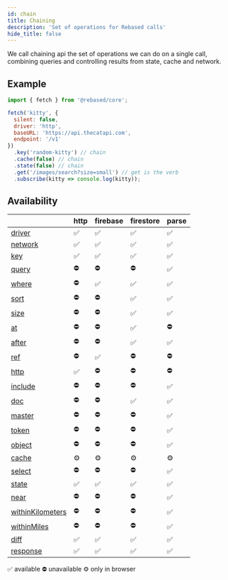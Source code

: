 ```yaml
---
id: chain
title: Chaining
description: 'Set of operations for Rebased calls'
hide_title: false
---
```


We call chaining api the set of operations we can do on a single call, combining queries and controlling results from state, cache and network.

## Example

```js
import { fetch } from '@rebased/core';

fetch('kitty', {
  silent: false,
  driver: 'http',
  baseURL: 'https://api.thecatapi.com',
  endpoint: '/v1'
})
  .key('random-kitty') // chain
  .cache(false) // chain
  .state(false) // chain
  .get('/images/search?size=small') // get is the verb
  .subscribe(kitty => console.log(kitty));
```


## Availability
|                                          | http | firebase | firestore | parse |
| ---------------------------------------- | ---- | -------- | --------- | ----- |
| <a href="/core/api">driver</a>           | ✅    | ✅        | ✅         | ✅     |
| <a href="/core/api">network</a>          | ✅    | ✅        | ✅         | ✅     |
| <a href="/core/api">key</a>              | ✅    | ✅        | ✅         | ✅     |
| <a href="/core/api">query</a>            | ⛔️   | ⛔️       | ⛔️        | ✅     |
| <a href="/core/api">where</a>            | ⛔️   | ✅        | ✅         | ✅     |
| <a href="/core/api">sort</a>             | ⛔️   | ⛔️       | ✅         | ✅     |
| <a href="/core/api">size</a>             | ⛔️   | ⛔️       | ✅         | ✅     |
| <a href="/core/api">at</a>               | ⛔️   | ⛔️       | ✅         | ⛔️    |
| <a href="/core/api">after</a>            | ⛔️   | ⛔️       | ✅         | ✅     |
| <a href="/core/api">ref</a>              | ⛔️   | ✅        | ⛔️        | ⛔️    |
| <a href="/core/api">http</a>             | ✅    | ⛔️       | ⛔️        | ⛔️    |
| <a href="/core/api">include</a>          | ⛔️   | ⛔️       | ⛔️        | ✅     |
| <a href="/core/api">doc</a>              | ⛔️   | ⛔️       | ✅         | ✅     |
| <a href="/core/api">master</a>           | ⛔️   | ⛔️       | ⛔️        | ✅     |
| <a href="/core/api">token</a>            | ⛔️   | ⛔️       | ⛔️        | ✅     |
| <a href="/core/api">object</a>           | ⛔️   | ⛔️       | ⛔️        | ✅     |
| <a href="/core/api">cache</a>            | ⚙    | ⚙        | ⚙         | ⚙     |
| <a href="/core/api">select</a>           | ⛔️   | ⛔️       | ⛔️        | ✅     |
| <a href="/core/api">state</a>            | ✅    | ✅        | ✅         | ✅     |
| <a href="/core/api">near</a>             | ⛔️   | ⛔️       | ⛔️        | ✅     |
| <a href="/core/api">withinKilometers</a> | ⛔️   | ⛔️       | ⛔️        | ✅     |
| <a href="/core/api">withinMiles</a>      | ⛔️   | ⛔️       | ⛔️        | ✅     |
| <a href="/core/api">diff</a>             | ✅    | ✅        | ✅         | ✅     |
| <a href="/core/api">response</a>         | ✅    | ✅        | ✅         | ✅     |


✅ available ⛔️ unavailable ⚙ only in browser